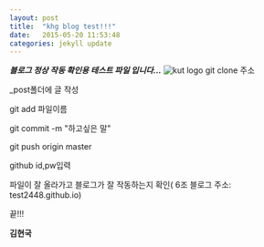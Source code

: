 ```yaml
---
layout: post
title:  "khg blog test!!!"
date:   2015-05-20 11:53:48
categories: jekyll update
---
```

***블로그 정상 작동 확인용 테스트 파일 입니다...***
![kut logo](https://lh3.googleusercontent.com/-BObKsoJt7LA/VVwRNVYboKE/AAAAAAAAACE/gAmW1iHmMTY/s144-c/May202015.jpg)
git clone 주소

_post폴더에 글 작성

git add 파일이름

git commit -m "하고싶은 말" 

git push origin master

github id,pw입력

파일이 잘 올라가고 블로그가 잘 작동하는지 확인( 6조 블로그 주소: test2448.github.io)

끝!!!

**김현국**
